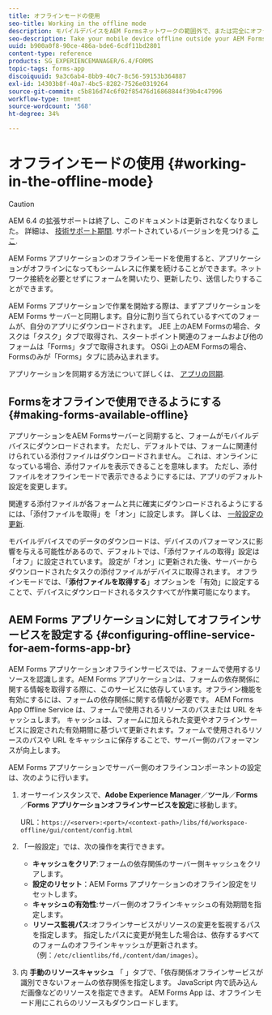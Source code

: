 ```yaml
---
title: オフラインモードの使用
seo-title: Working in the offline mode
description: モバイルデバイスをAEM Formsネットワークの範囲外で、または完全にオフラインモードで使用して、AEM Formsアプリで作業します。
seo-description: Take your mobile device offline outside your AEM Forms network range or in a completely offline mode and work on the AEM Forms app
uuid: b900a0f8-90ce-486a-bde6-6cdf11bd2801
content-type: reference
products: SG_EXPERIENCEMANAGER/6.4/FORMS
topic-tags: forms-app
discoiquuid: 9a3c6ab4-8bb9-40c7-8c56-59153b364887
exl-id: 14303b8f-40a7-4bc5-8282-7526e0319264
source-git-commit: c5b816d74c6f02f85476d16868844f39b4c47996
workflow-type: tm+mt
source-wordcount: '568'
ht-degree: 34%

---
```


# オフラインモードの使用 {#working-in-the-offline-mode}

>[!CAUTION]
>
>AEM 6.4 の拡張サポートは終了し、このドキュメントは更新されなくなりました。 詳細は、 [技術サポート期間](https://helpx.adobe.com/jp/support/programs/eol-matrix.html). サポートされているバージョンを見つける [ここ](https://experienceleague.adobe.com/docs/?lang=ja).

AEM Forms アプリケーションのオフラインモードを使用すると、アプリケーションがオフラインになってもシームレスに作業を続けることができます。ネットワーク接続を必要とせずにフォームを開いたり、更新したり、送信したりすることができます。

AEM Forms アプリケーションで作業を開始する際は、まずアプリケーションを AEM Forms サーバーと同期します。自分に割り当てられているすべてのフォームが、自分のアプリにダウンロードされます。 JEE 上のAEM Formsの場合、タスクは「タスク」タブで取得され、スタートポイント関連のフォームおよび他のフォームは「Forms」タブで取得されます。 OSGi 上のAEM Formsの場合、Formsのみが「Forms」タブに読み込まれます。

アプリケーションを同期する方法について詳しくは、 [アプリの同期](/help/forms/using/sync-app.md).

## Formsをオフラインで使用できるようにする {#making-forms-available-offline}

アプリケーションをAEM Formsサーバーと同期すると、フォームがモバイルデバイスにダウンロードされます。 ただし、デフォルトでは、フォームに関連付けられている添付ファイルはダウンロードされません。 これは、オンラインになっている場合、添付ファイルを表示できることを意味します。 ただし、添付ファイルをオフラインモードで表示できるようにするには、アプリのデフォルト設定を変更します。

関連する添付ファイルが各フォームと共に確実にダウンロードされるようにするには、「添付ファイルを取得」を「オン」に設定します。 詳しくは、 [一般設定の更新](/help/forms/using/update-general-settings.md).

モバイルデバイスでのデータのダウンロードは、デバイスのパフォーマンスに影響を与える可能性があるので、デフォルトでは、「添付ファイルの取得」設定は「オフ」に設定されています。 設定が「オン」に更新された後、サーバーからダウンロードされたタスクの添付ファイルがデバイスに取得されます。 オフラインモードでは、「**添付ファイルを取得する**」オプションを「有効」に設定することで、デバイスにダウンロードされるタスクすべてが作業可能になります。

## AEM Forms アプリケーションに対してオフラインサービスを設定する {#configuring-offline-service-for-aem-forms-app-br}

AEM Forms アプリケーションオフラインサービスでは、フォームで使用するリソースを認識します。AEM Forms アプリケーションは、フォームの依存関係に関する情報を取得する際に、このサービスに依存しています。オフライン機能を有効にするには、フォームの依存関係に関する情報が必要です。 AEM Forms App Offline Service は、フォームで使用されるリソースのパスまたは URL をキャッシュします。 キャッシュは、フォームに加えられた変更やオフラインサービスに設定された有効期間に基づいて更新されます。フォームで使用されるリソースのパスや URL をキャッシュに保存することで、サーバー側のパフォーマンスが向上します。

AEM Forms アプリケーションでサーバー側のオフラインコンポーネントの設定は、次のように行います。

1. オーサーインスタンスで、**Adobe Experience Manager**／**ツール**／**Forms**／**Forms アプリケーションオフラインサービスを設定**&#x200B;に移動します。

   URL：`https://<server>:<port>/<context-path>/libs/fd/workspace-offline/gui/content/config.html`

1. 「一般設定」では、次の操作を実行できます。

   * **キャッシュをクリア**:フォームの依存関係のサーバー側キャッシュをクリアします。
   * **設定のリセット**：AEM Forms アプリケーションのオフライン設定をリセットします。
   * **キャッシュの有効性**:サーバー側のオフラインキャッシュの有効期間を指定します。
   * **リソース監視パス**:オフラインサービスがリソースの変更を監視するパスを指定します。 指定したパスに変更が発生した場合は、依存するすべてのフォームのオフラインキャッシュが更新されます。 （例：`/etc/clientlibs/fd,/content/dam/images`）。

1. 内 **手動のリソースキャッシュ** 「 」タブで、「依存関係オフラインサービスが識別できないフォームの依存関係を指定します。 JavaScript 内で読み込んだ画像などのリソースを指定できます。 AEM Forms App は、オフラインモード用にこれらのリソースもダウンロードします。
